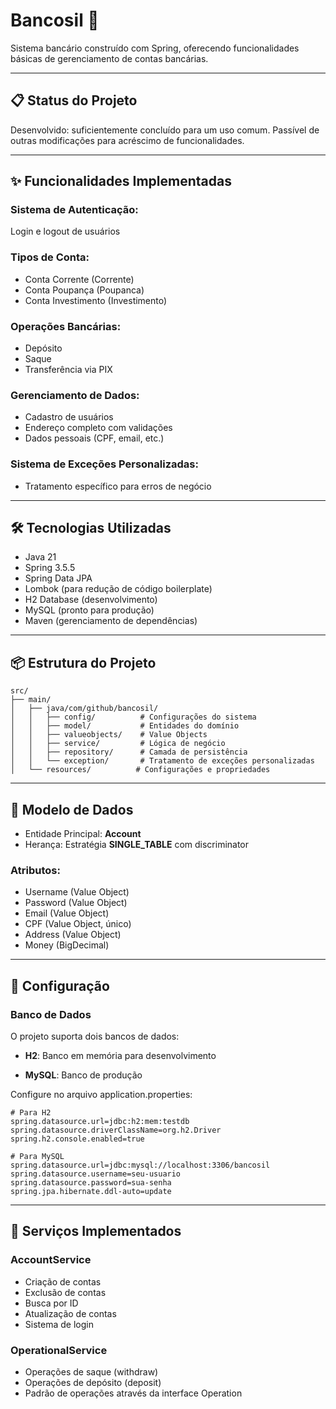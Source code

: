 # Bancosil 🏦
Sistema bancário construído com Spring, oferecendo funcionalidades básicas de gerenciamento de contas bancárias.

___

## 📋 Status do Projeto 
Desenvolvido: suficientemente concluído para um uso comum. 
Passível de outras modificações para acréscimo de funcionalidades.

___

## ✨ Funcionalidades Implementadas
### Sistema de Autenticação: 
Login e logout de usuários

### Tipos de Conta:
- Conta Corrente (Corrente)
- Conta Poupança (Poupanca)
- Conta Investimento (Investimento)

### Operações Bancárias:
- Depósito
- Saque 
- Transferência via PIX

### Gerenciamento de Dados:
- Cadastro de usuários
- Endereço completo com validações
- Dados pessoais (CPF, email, etc.)

### Sistema de Exceções Personalizadas:
- Tratamento específico para erros de negócio

___

## 🛠️ Tecnologias Utilizadas
- Java 21
- Spring 3.5.5
- Spring Data JPA
- Lombok (para redução de código boilerplate)
- H2 Database (desenvolvimento)
- MySQL (pronto para produção)
- Maven (gerenciamento de dependências)

___

## 📦 Estrutura do Projeto

```text
src/
├── main/
│   ├── java/com/github/bancosil/
│   │   ├── config/          # Configurações do sistema
│   │   ├── model/           # Entidades do domínio
│   │   ├── valueobjects/    # Value Objects
│   │   ├── service/         # Lógica de negócio
│   │   ├── repository/      # Camada de persistência
│   │   └── exception/       # Tratamento de exceções personalizadas
│   └── resources/          # Configurações e propriedades
```

___

## 📝 Modelo de Dados
- Entidade Principal: **Account**
- Herança: Estratégia **SINGLE_TABLE** com discriminator

### Atributos:
- Username (Value Object)
- Password (Value Object)
- Email (Value Object)
- CPF (Value Object, único)
- Address (Value Object)
- Money (BigDecimal)

___

## 🔧 Configuração
### Banco de Dados
O projeto suporta dois bancos de dados:

- **H2**: Banco em memória para desenvolvimento

- **MySQL**: Banco de produção

Configure no arquivo application.properties:

```properties
# Para H2
spring.datasource.url=jdbc:h2:mem:testdb
spring.datasource.driverClassName=org.h2.Driver
spring.h2.console.enabled=true

# Para MySQL
spring.datasource.url=jdbc:mysql://localhost:3306/bancosil
spring.datasource.username=seu-usuario
spring.datasource.password=sua-senha
spring.jpa.hibernate.ddl-auto=update
```

___

## 🎯 Serviços Implementados
### AccountService
- Criação de contas
- Exclusão de contas
- Busca por ID
- Atualização de contas
- Sistema de login

### OperationalService
- Operações de saque (withdraw)
- Operações de depósito (deposit)
- Padrão de operações através da interface Operation
